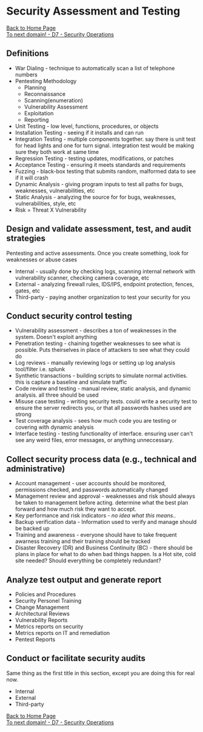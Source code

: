 # Security Assessment and Testing

[Back to Home Page](https://github.com/so87/CISSP-Cheat-Sheet-)   
 [To next domain! - D7 - Security Operations](https://github.com/so87/CISSP-Cheat-Sheet-/blob/master/D7%20-%20Security%20Operations.md)   


## Definitions

* War Dialing - technique to automatically scan a list of telephone numbers
* Pentesting Methodology
  * Planning
  * Reconnaissance
  * Scanning\(enumeration\)
  * Vulnerability Assessment
  * Exploitation
  * Reporting
* Unit Testing - low level, functions, procedures, or objects
* Installation Testing - seeing if it installs and can run
* Integration Testing - multiple components together.  say there is unit test for head lights and one for turn signal. integration test would be making sure they both work at same time
* Regression Testing - testing updates, modifications, or patches
* Acceptance Testing - ensuring it meets standards and requirements
* Fuzzing - black-box testing that submits random, malformed data to see if it will crash
* Dynamic Analysis - giving program inputs to test all paths for bugs, weaknesses, vulnerabilities, etc
* Static Analysis - analyzing the source for for bugs, weaknesses, vulnerabilities, style, etc
* Risk = Threat X Vulnerability

## Design and validate assessment, test, and audit strategies

Pentesting and active assessments. Once you create something, look for weaknesses or abuse cases

* Internal - usually done by checking logs, scanning internal network with vulnerability scanner, checking camera coverage, etc
* External - analyzing firewall rules, IDS/IPS, endpoint protection, fences, gates, etc
* Third-party - paying another organization to test your security for you

## Conduct security control testing

* Vulnerability assessment - describes a ton of weaknesses in the system. Doesn't exploit anything
* Penetration testing - chaining together weaknesses to see what is possible. Puts theirselves in place of attackers to see what they could do
* Log reviews - manually reviewing logs or setting up log analysis tool/filter i.e. splunk
* Synthetic transactions - building scripts to simulate normal activities. this is capture a baseline and simulate traffic
* Code review and testing - manual review, static analysis, and dynamic analysis.  all three should be used
* Misuse case testing - writing security tests. could write a security test to ensure the server redirects you, or that all passwords hashes used are strong
* Test coverage analysis - sees how much code you are testing or covering with dynamic analysis
* Interface testing - testing functionality of interface. ensuring user can't see any weird files, error messages, or anything unneccessary. 

## Collect security process data \(e.g., technical and administrative\)

* Account management - user accounts should be monitored, permissions checked, and passwords automatically changed
* Management review and approval - weaknesses and risk should always be taken to management before acting. determine what the best plan forward and how much risk they want to accept.
* Key performance and risk indicators - _no idea what this means.._ 
* Backup verification data - Information used to verify and manage should be backed up
* Training and awareness - everyone should have to take frequent awarness training and their training should be tracked
* Disaster Recovery \(DR\) and Business Continuity \(BC\) - there should be plans in place for what to do when bad things happen. Is a Hot site, cold site needed? Should everything be completely redundant?

## Analyze test output and generate report

* Policies and Procedures
* Security Personel Training
* Change Management
* Architectural Reviews
* Vulnerability Reports
* Metrics reports on security
* Metrics reports on IT and remediation
* Pentest Reports

## Conduct or facilitate security audits

Same thing as the first title in this section, except you are doing this for real now.

* Internal
* External 
* Third-party

[Back to Home Page](https://github.com/so87/CISSP-Cheat-Sheet-)   
 [To next domain! - D7 - Security Operations](https://github.com/so87/CISSP-Cheat-Sheet-/blob/master/D7%20-%20Security%20Operations.md)   


